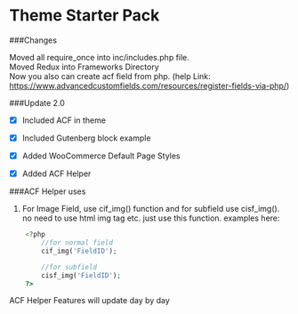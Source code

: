 # Theme Starter Pack

###Changes

Moved all require_once into inc/includes.php file. <br>
Moved Redux into Frameworks Directory<br>
Now you also can create acf field from php. (help Link: https://www.advancedcustomfields.com/resources/register-fields-via-php/)<br>

###Update 2.0
- [x] Included ACF in theme
- [x] Included Gutenberg block example
- [x] Added WooCommerce Default Page Styles
- [x] Added ACF Helper


###ACF Helper uses
1. For Image Field, use cif_img() function and for subfield use cisf_img(). no need to use html img tag etc. just use this function. examples here:
```PHP
    <?php
        //for normal field
        cif_img('FieldID');

        //for subfield 
        cisf_img('FieldID');
    ?>
```
ACF Helper Features will update day by day